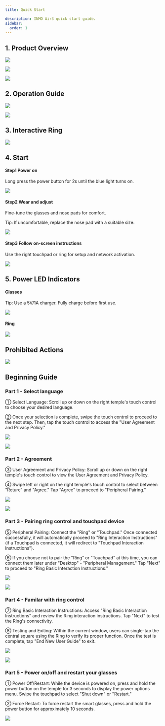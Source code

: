 ```yaml
---
title: Quick Start

description: INMO Air3 quick start guide.
sidebar:
  order: 1
---
```


## 1. Product Overview

![](public/images/air3/quick-start-1.jpg)

![](public/images/air3/quick-start-2.jpg)

![](public/images/air3/quick-start-3.jpg)

## 2. Operation Guide

![](public/images/air3/quick-start-4.png)

![](public/images/air3/quick-start-5.png)

## 3. Interactive Ring

![](public/images/air3/quick-start-6.png)

## 4. Start

#### Step1 Power on

Long press the power button for 2s until the blue light turns on.

![](public/images/air3/quick-start-7.png)

#### Step2 Wear and adjust

Fine-tune the glasses and nose pads for comfort.

Tip: lf uncomfortable, replace the nose pad with a suitable size.

![](public/images/air3/quick-start-8.png)

#### Step3 Follow on-screen instructions

Use the right touchpad or ring for setup and network activation.

![](public/images/air3/quick-start-9.png)

## 5. Power LED Indicators

#### Glasses

Tip: Use a 5V/1A charger. Fully charge before first use.

![](public/images/air3/quick-start-10.png)

#### Ring

![](public/images/air3/quick-start-11.png)

## Prohibited Actions

![](public/images/air3/quick-start-12.png)

## Beginning Guide

### Part 1 - Select language

① Select Language: Scroll up or down on the right temple's touch control to choose your desired language.

② Once your selection is complete, swipe the touch control to proceed to the next step. Then, tap the touch control to access the "User Agreement and Privacy Policy."

![](public/images/air3/quick-start-13.jpg)

![](public/images/air3/quick-start-14.jpg)

### Part 2 - Agreement

③ User Agreement and Privacy Policy: Scroll up or down on the right temple's touch control to view the User Agreement and Privacy Policy.

④ Swipe left or right on the right temple's touch control to select between "Reture" and "Agree." Tap "Agree" to proceed to "Peripheral Pairing."

![](public/images/air3/quick-start-15.jpg)

![](public/images/air3/quick-start-16.jpg)

### Part 3 - Pairing ring control and touchpad device

⑤ Peripheral Pairing: Connect the "Ring" or "Touchpad." Once connected successfully, it will automatically proceed to "Ring Interaction Instructions" (if a Touchpad is connected, it will redirect to "Touchpad Interaction Instructions").

⑥ If you choose not to pair the "Ring" or "Touchpad" at this time, you can connect them later under "Desktop" - "Peripheral Management." Tap "Next" to proceed to "Ring Basic Interaction Instructions."

![](public/images/air3/quick-start-17.jpg)

![](public/images/air3/quick-start-18.jpg)

### Part 4 - Familar with ring control

⑦ Ring Basic Interaction Instructions: Access "Ring Basic Interaction Instructions" and review the Ring interaction instructions. Tap "Next" to test the Ring's connectivity.

⑧ Testing and Exiting: Within the current window, users can single-tap the central square using the Ring to verify its proper function. Once the test is complete, tap "End New User Guide" to exit.

![](public/images/air3/quick-start-19.jpg)

![](public/images/air3/quick-start-20.jpg)

### Part 5 - Power on/off and restart your glasses

① Power Off/Restart: While the device is powered on, press and hold the power button on the temple for 3 seconds to display the power options menu. Swipe the touchpad to select "Shut down" or "Restart."

② Force Restart: To force restart the smart glasses, press and hold the power button for approximately 10 seconds.

![](public/images/air3/quick-start-21.jpg)